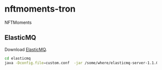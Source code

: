 # nftmoments-tron
NFTMoments


## ElasticMQ

Download [ElasticMQ](https://github.com/softwaremill/elasticmq/releases).

```bash
cd elasticmq
java -Dconfig.file=custom.conf  -jar /some/where/elasticmq-server-1.1.0.jar
```